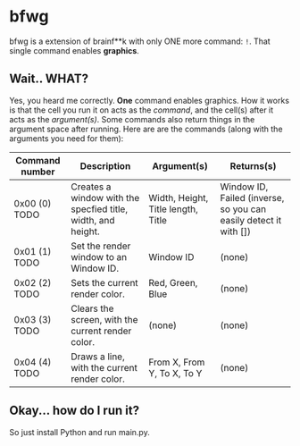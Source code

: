 # bfwg
bfwg is a extension of brainf\*\*k with only ONE more command: `!`. That single command enables **graphics**.

## Wait.. WHAT?
Yes, you heard me correctly. **One** command enables graphics. How it works is that the cell you run it on acts as the *command*, and the cell(s) after it acts as the *argument(s)*. Some commands also return things in the argument space after running. Here are are the commands (along with the arguments you need for them):

| Command number | Description | Argument(s) | Returns(s) |
| -------------- | ----------- | ----------- | ---------- |
| 0x00 (0) TODO  | Creates a window with the specfied title, width, and height. | Width, Height, Title length, Title | Window ID, Failed (inverse, so you can easily detect it with []) |
| 0x01 (1) TODO  | Set the render window to an Window ID. | Window ID | (none) |
| 0x02 (2) TODO  | Sets the current render color. | Red, Green, Blue | (none) |
| 0x03 (3) TODO  | Clears the screen, with the current render color. | (none) | (none)
| 0x04 (4) TODO  | Draws a line, with the current render color. | From X, From Y, To X, To Y | (none)

## Okay... how do I run it?
So just install Python and run main.py.